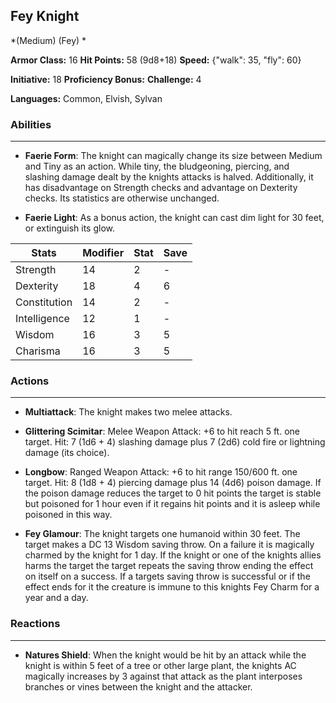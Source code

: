 ## Fey Knight
*(Medium) (Fey) *

**Armor Class:** 16
**Hit Points:** 58 (9d8+18)
**Speed:** {"walk": 35, "fly": 60}

**Initiative:** 18
**Proficiency Bonus:**
**Challenge:** 4

**Languages:** Common, Elvish, Sylvan

### Abilities
 --- 
- **Faerie Form**: The knight can magically change its size between Medium and Tiny as an action. While tiny, the bludgeoning, piercing, and slashing damage dealt by the knights attacks is halved. Additionally, it has disadvantage on Strength checks and advantage on Dexterity checks. Its statistics are otherwise unchanged.

- **Faerie Light**: As a bonus action, the knight can cast dim light for 30 feet, or extinguish its glow.



| Stats | Modifier | Stat | Save
| ---- | ---- | ---- | ---- |
| Strength | 14 | 2 | - |
| Dexterity | 18 | 4 | 6 |
| Constitution | 14 | 2 | - |
| Intelligence | 12 | 1 | - |
| Wisdom | 16 | 3 | 5 |
| Charisma | 16 | 3 | 5 |

### Actions
 --- 
- **Multiattack**: The knight makes two melee attacks.

- **Glittering Scimitar**: Melee Weapon Attack: +6 to hit  reach 5 ft.  one target. Hit: 7 (1d6 + 4) slashing damage plus 7 (2d6) cold  fire  or lightning damage (its choice).

- **Longbow**: Ranged Weapon Attack: +6 to hit  range 150/600 ft.  one target. Hit: 8 (1d8 + 4) piercing damage plus 14 (4d6) poison damage. If the poison damage reduces the target to 0 hit points  the target is stable but poisoned for 1 hour  even if it regains hit points  and it is asleep while poisoned in this way.

- **Fey Glamour**: The knight targets one humanoid within 30 feet. The target makes a DC 13 Wisdom saving throw. On a failure  it is magically charmed by the knight for 1 day. If the knight or one of the knights allies harms the target  the target repeats the saving throw  ending the effect on itself on a success. If a targets saving throw is successful  or if the effect ends for it  the creature is immune to this knights Fey Charm for a year and a day.

### Reactions
 --- 
- **Natures Shield**: When the knight would be hit by an attack while the knight is within 5 feet of a tree or other large plant, the knights AC magically increases by 3 against that attack as the plant interposes branches or vines between the knight and the attacker.

